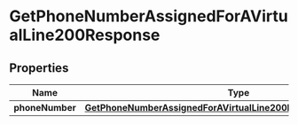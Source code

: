

# GetPhoneNumberAssignedForAVirtualLine200Response


## Properties

| Name | Type | Description | Notes |
|------------ | ------------- | ------------- | -------------|
|**phoneNumber** | [**GetPhoneNumberAssignedForAVirtualLine200ResponsePhoneNumber**](GetPhoneNumberAssignedForAVirtualLine200ResponsePhoneNumber.md) |  |  [optional] |



